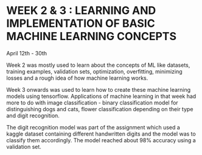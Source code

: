 # WEEK 2 & 3 : LEARNING AND IMPLEMENTATION OF BASIC MACHINE LEARNING CONCEPTS
April 12th - 30th

Week 2 was mostly used to learn about the concepts of ML like datasets, training examples, validation sets, optimization, overfitting, minimizing losses and a rough idea of how machine learning works.

Week 3 onwards was used to learn how to create these machine learning models using tensorflow. Applications of machine learning in that week had more to do with image classification - binary classification model for distinguishing dogs and cats, flower classification depending on their type and digit recognition. 

The digit recognition model was part of the assignment which used a kaggle dataset containing different handwritten digits and the model was to classify them accordingly.  The model reached about 98% accuracy using a validation set.
